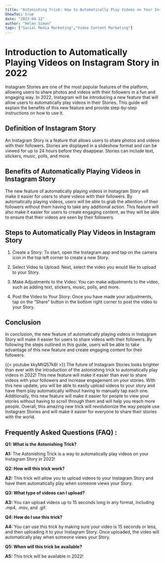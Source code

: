 ```yaml
---
title: "Astonishing Trick: How to Automatically Play Videos on Your Instagram Story in 2022!"
ShowToc: true 
date: "2023-04-12"
author: "Helen Simon" 
tags: ["Social Media Marketing","Video Content Marketing"]
---
```

# Introduction to Automatically Playing Videos on Instagram Story in 2022

Instagram Stories are one of the most popular features of the platform, allowing users to share photos and videos with their followers in a fun and engaging way. In 2022, Instagram will be introducing a new feature that will allow users to automatically play videos in their Stories. This guide will explain the benefits of this new feature and provide step-by-step instructions on how to use it.

## Definition of Instagram Story

An Instagram Story is a feature that allows users to share photos and videos with their followers. Stories are displayed in a slideshow format and can be viewed for up to 24 hours before they disappear. Stories can include text, stickers, music, polls, and more.

## Benefits of Automatically Playing Videos in Instagram Story

The new feature of automatically playing videos in Instagram Story will make it easier for users to share videos with their followers. By automatically playing videos, users will be able to grab the attention of their followers without them having to take any additional action. This feature will also make it easier for users to create engaging content, as they will be able to ensure that their videos are seen by their followers.

## Steps to Automatically Play Videos in Instagram Story

1. Create a Story: To start, open the Instagram app and tap on the camera icon in the top left corner to create a new Story.

2. Select Video to Upload: Next, select the video you would like to upload to your Story.

3. Make Adjustments to the Video: You can make adjustments to the video, such as adding text, stickers, music, polls, and more.

4. Post the Video to Your Story: Once you have made your adjustments, tap on the “Share” button in the bottom right corner to post the video to your Story.

## Conclusion

In conclusion, the new feature of automatically playing videos in Instagram Story will make it easier for users to share videos with their followers. By following the steps outlined in this guide, users will be able to take advantage of this new feature and create engaging content for their followers.

{{< youtube kkyMtQ57k6I >}} 
The future of Instagram Stories looks brighter than ever with the introduction of the astonishing trick to automatically play videos in 2022! This new feature will make it easier than ever to share videos with your followers and increase engagement on your stories. With this new update, you will be able to easily upload videos to your story and have them play automatically without having to manually tap each one. Additionally, this new feature will make it easier for people to view your stories without having to scroll through them and will help you reach more people. Overall, this amazing new trick will revolutionize the way people use Instagram Stories and will make it easier for everyone to share their stories with the world.

## Frequently Asked Questions (FAQ) :
**Q1: What is the Astonishing Trick?**

**A1:** The Astonishing Trick is a way to automatically play videos on your Instagram Story in 2022! 

**Q2: How will this trick work?**

**A2:** This trick will allow you to upload videos to your Instagram Story and have them automatically play when someone views your Story. 

**Q3: What type of videos can I upload?**

**A3:** You can upload videos up to 15 seconds long in any format, including .mp4, .mov, and .gif. 

**Q4: How do I use this trick?**

**A4:** You can use this trick by making sure your video is 15 seconds or less, and then uploading it to your Instagram Story. Once uploaded, the video will automatically play when someone views your Story. 

**Q5: When will this trick be available?**

**A5:** This trick will be available in 2022!


